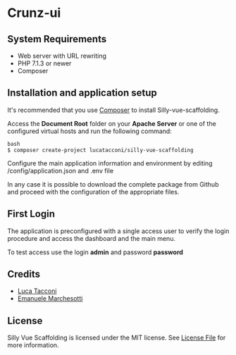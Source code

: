 # Crunz-ui


## System Requirements

* Web server with URL rewriting
* PHP 7.1.3 or newer
* Composer


## Installation and application setup

It's recommended that you use [Composer](https://getcomposer.org/) to install Silly-vue-scaffolding.

Access the **Document Root** folder on your **Apache Server** or one of the configured virtual hosts and run the following command:
```
bash
$ composer create-project lucatacconi/silly-vue-scaffolding
```

Configure the main application information and environment by editing /config/application.json and .env file

In any case it is possible to download the complete package from Github and proceed with the configuration of the appropriate files.


## First Login

The application is preconfigured with a single access user to verify the login procedure and access the dashboard and the main menu.

To test access use the login **admin** and password **password**


## Credits

* [Luca Tacconi](https://github.com/lucatacconi)
* [Emanuele Marchesotti](https://github.com/flagellarmirror)


## License

Silly Vue Scaffolding is licensed under the MIT license. See [License File](LICENSE.md) for more information.

